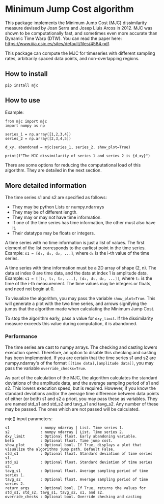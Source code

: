 # Minimum Jump Cost algorithm

This package implements the Minimum Jump Cost (MJC) dissimilarity measure devised by Joan Serra and Josep Lluis Arcos in 2012. MJC was shown to be computationally fast, and sometimes even more accurate than Dynamic Time Warp (DTW). You can read the paper here: 
https://www.iiia.csic.es/sites/default/files/4584.pdf.

This package can compute the MJC for timeseries with different sampling rates, arbitrarily spaced data points, and 
non-overlapping regions.

## How to install

```pip install mjc``` 

## How to use
Example: 
```
from mjc import mjc
import numpy as np

series_1 = np.array([1,2,3,4])
series_2 = np.array([2,3,4,5])

d_xy, abandoned = mjc(series_1, series_2, show_plot=True)

print(f"The MJC dissimilarity of series 1 and series 2 is {d_xy}")
```
There are some options for reducing the computational load of this algorithm. They are detailed in the next section.

## More detailed information
The time series s1 and s2 are specified as follows:
- They may be python Lists or numpy.ndarrays
- They may be of different length.
- They may or may not have time information.
- If one of the time series has time information, the other must also have it.
- Their datatype may be floats or integers.

A time series with no time information is just a list of values. The first element of the list corresponds to
the earliest point in the time series.<br>
Example: `s1 = [d₀, d₁, d₂, ...]`, where `dᵢ` is the i-th value of the time series.

A time series with time information must be a 2D array of shape (2, n). The data at index 0 are time
data, and the data at index 1 is amplitude data.<br>
Example: `s1 = [[t₀, t₁, t₂, ...], [d₀, d₁, d₂, ...]]`, where `tᵢ` is the time of the i-th measurement. The time 
values may be integers or floats, and need not begin at 0.

To visualize the algorithm, you may pass the variable `show_plot=True`. This will generate a plot with the two time
series, and arrows signifying the jumps that the algorithm made when calculating the Minimum Jump Cost.

To stop the algorithm early, pass a value for `dxy_limit`. If the dissimilarity measure exceeds this value during 
computation, it is abandoned.


### Performance
The time series are cast to numpy arrays. The checking and casting lowers execution speed. Therefore, an option to
disable this checking and casting has been implemented. If you are certain that the time series s1 and s2
are numpy.ndarray's of the format `[[time data],[amplitude data]]`, you may pass the variable `override_checks=True`.

As part of the calculation of the MJC, the algorithm calculates the standard deviations of the amplitude data, and
the average sampling period of s1 and s2. This lowers execution speed, but is required.
However, if you know the standard deviations and/or the average time difference between data points of either
(or both) s1 and s2 a priori, you may pass these as variables. They are named std_s1 and std_s2 and tavg_s1 and
tavg_s2. Any number of these may be passed. The ones which are not passed will be calculated.

mjc() input parameters:
```
s1              : numpy ndarray | List. Time series 1.
s2              : numpy ndarray | List. Time series 2.
dxy_limit       : Optional float. Early abandoning variable.
beta            : Optional float. Time jump cost. 
show_plot       : Optional bool. If True, displays a plot that visualize the algorithms jump path. Default False.
std_s1          : Optional float. Standard deviation of time series s1.
std_s2          : Optional float. Standard deviation of time series s2.
tavg_s1         : Optional float. Average sampling period of time series 1.
tavg_s2         : Optional float. Average sampling period of time series 2. 
return_args     : Optional bool. If True, returns the values for std_s1, std_s2, tavg_s1, tavg_s2, s1, and s2.
override_checks : Optional bool. Override checking and casting
```
